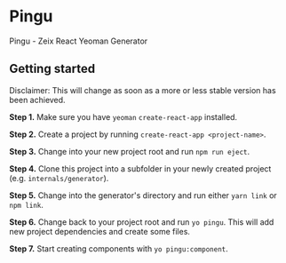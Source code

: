 # Pingu
Pingu - Zeix React Yeoman Generator

## Getting started
Disclaimer: This will change as soon as a more or less stable version has been achieved.

**Step 1.** Make sure you have `yeoman` `create-react-app` installed.

**Step 2.** Create a project by running `create-react-app <project-name>`.

**Step 3.** Change into your new project root and run `npm run eject`.

**Step 4.** Clone this project into a subfolder in your newly created project (e.g. `internals/generator`).

**Step 5.** Change into the generator's directory and run either `yarn link` or `npm link`.

**Step 6.** Change back to your project root and run `yo pingu`. This will add new project dependencies and create some
files.

**Step 7.** Start creating components with `yo pingu:component`.
